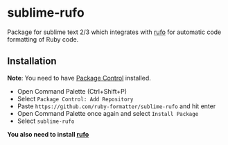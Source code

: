 # sublime-rufo

Package for sublime text 2/3 which integrates with [rufo](https://github.com/ruby-formatter/rufo) for
automatic code formatting of Ruby code.

## Installation

__Note__: You need to have [Package Control](https://sublime.wbond.net/installation) installed.

* Open Command Palette (Ctrl+Shift+P)
* Select `Package Control: Add Repository`
* Paste `https://github.com/ruby-formatter/sublime-rufo` and hit enter
* Open Command Palette once again and select `Install Package`
* Select `sublime-rufo`

**You also need to install [rufo](https://github.com/ruby-formatter/rufo)**
